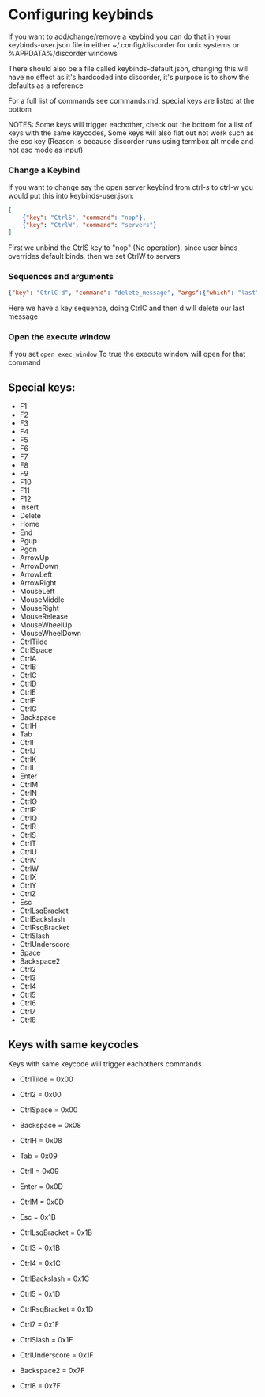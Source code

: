 # Configuring keybinds

If you want to add/change/remove a keybind you can do that in your keybinds-user.json file in either ~/.config/discorder for unix systems or %APPDATA%/discorder windows

There should also be a file called keybinds-default.json, changing this will have no effect as it's hardcoded into discorder, it's purpose is to show the defaults as a reference

For a full list of commands see commands.md, special keys are listed at the bottom

NOTES: Some keys will trigger eachother, check out the bottom for a list of keys with the same keycodes, Some keys will also flat out not work such as the esc key (Reason is because discorder runs using termbox alt mode and not esc mode as input)

### Change a Keybind

If you want to change say the open server keybind from ctrl-s to ctrl-w you would put this into keybinds-user.json:

```json
[
    {"key": "CtrlS", "command": "nop"},
    {"key": "CtrlW", "command": "servers"}
]
```

First we unbind the CtrlS key to "nop" (No operation), since user binds overrides default binds, then we set CtrlW to servers

### Sequences and arguments

```json
{"key": "CtrlC-d", "command": "delete_message", "args":{"which": "last"}}
```

Here we have a key sequence, doing CtrlC and then d will delete our last message

### Open the execute window

If you set `open_exec_window` To true the execute window will open for that command

## Special keys:

 - F1
 - F2
 - F3
 - F4
 - F5
 - F6
 - F7
 - F8
 - F9
 - F10
 - F11
 - F12
 - Insert
 - Delete
 - Home
 - End
 - Pgup
 - Pgdn
 - ArrowUp
 - ArrowDown
 - ArrowLeft
 - ArrowRight
 - MouseLeft
 - MouseMiddle
 - MouseRight
 - MouseRelease
 - MouseWheelUp
 - MouseWheelDown
 - CtrlTilde
 - CtrlSpace
 - CtrlA
 - CtrlB
 - CtrlC
 - CtrlD
 - CtrlE
 - CtrlF
 - CtrlG
 - Backspace
 - CtrlH
 - Tab
 - CtrlI
 - CtrlJ
 - CtrlK
 - CtrlL
 - Enter
 - CtrlM
 - CtrlN
 - CtrlO
 - CtrlP
 - CtrlQ
 - CtrlR
 - CtrlS
 - CtrlT
 - CtrlU
 - CtrlV
 - CtrlW
 - CtrlX
 - CtrlY
 - CtrlZ
 - Esc
 - CtrlLsqBracket
 - CtrlBackslash
 - CtrlRsqBracket
 - CtrlSlash
 - CtrlUnderscore
 - Space
 - Backspace2
 - Ctrl2
 - Ctrl3
 - Ctrl4
 - Ctrl5
 - Ctrl6
 - Ctrl7
 - Ctrl8

## Keys with same keycodes

Keys with same keycode will trigger eachothers commands

 - CtrlTilde       = 0x00
 - Ctrl2           = 0x00
 - CtrlSpace       = 0x00

 - Backspace       = 0x08
 - CtrlH           = 0x08

 - Tab             = 0x09
 - CtrlI           = 0x09

 - Enter           = 0x0D
 - CtrlM           = 0x0D

 - Esc             = 0x1B
 - CtrlLsqBracket  = 0x1B
 - Ctrl3           = 0x1B

 - Ctrl4           = 0x1C
 - CtrlBackslash   = 0x1C

 - Ctrl5           = 0x1D
 - CtrlRsqBracket  = 0x1D

 - Ctrl7           = 0x1F
 - CtrlSlash       = 0x1F
 - CtrlUnderscore  = 0x1F

 - Backspace2      = 0x7F
 - Ctrl8           = 0x7F
